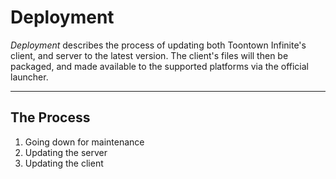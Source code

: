 Deployment
==========
*Deployment* describes the process of updating both Toontown Infinite's client,
and server to the latest version. The client's files will then be packaged, and
made available to the supported platforms via the official launcher.

- - -

## The Process ##

1. Going down for maintenance
2. Updating the server
3. Updating the client
